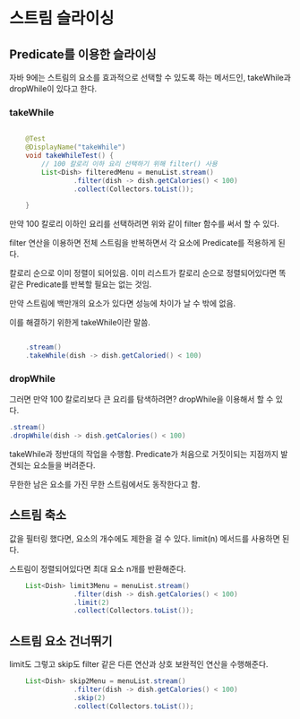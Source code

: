 # 스트림 슬라이싱

## Predicate를 이용한 슬라이싱

자바 9에는 스트림의 요소를 효과적으로 선택할 수 있도록 하는 메서드인, takeWhile과 dropWhile이 있다고 한다.

### takeWhile

```java

    @Test
    @DisplayName("takeWhile")
    void takeWhileTest() {
        // 100 칼로리 이하 요리 선택하기 위해 filter() 사용
        List<Dish> filteredMenu = menuList.stream()
                .filter(dish -> dish.getCalories() < 100)
                .collect(Collectors.toList());
        
    }

```
만약 100 칼로리 이하인 요리를 선택하려면 위와 같이 filter 함수를 써서 할 수 있다.

filter 연산을 이용하면 전체 스트림을 반복하면서 각 요소에 Predicate를 적용하게 된다.

칼로리 순으로 이미 정렬이 되어있음. 이미 리스트가 칼로리 순으로 정렬되어있다면 똑같은 Predicate를 반복할 필요는 없는 것임.

만약 스트림에 백만개의 요소가 있다면 성능에 차이가 날 수 밖에 없음.

이를 해결하기 위한게 takeWhile이란 말씀.

```java

	.stream()
	.takeWhile(dish -> dish.getCaloried() < 100)

```

### dropWhile

그러면 만약 100 칼로리보다 큰 요리를 탐색하려면? dropWhile을 이용해서 할 수 있다.

```java
.stream()
.dropWhile(dish -> dish.getCalories() < 100)
```

takeWhile과 정반대의 작업을 수행함. Predicate가 처음으로 거짓이되는 지점까지 발견되는 요소들을 버려준다.

무한한 남은 요소를 가진 무한 스트림에서도 동작한다고 함.

## 스트림 축소

값을 필터링 했다면, 요소의 개수에도 제한을 걸 수 있다. limit(n) 메서드를 사용하면 된다.

스트림이 정렬되어있다면 최대 요소 n개를 반환해준다.

```java
	List<Dish> limit3Menu = menuList.stream()
                .filter(dish -> dish.getCalories() < 100)
                .limit(2)
                .collect(Collectors.toList());

```

## 스트림 요소 건너뛰기
limit도 그렇고 skip도 filter 같은 다른 연산과 상호 보완적인 연산을 수행해준다.

```java
	List<Dish> skip2Menu = menuList.stream()
                .filter(dish -> dish.getCalories() < 100)
                .skip(2)
                .collect(Collectors.toList());
```










